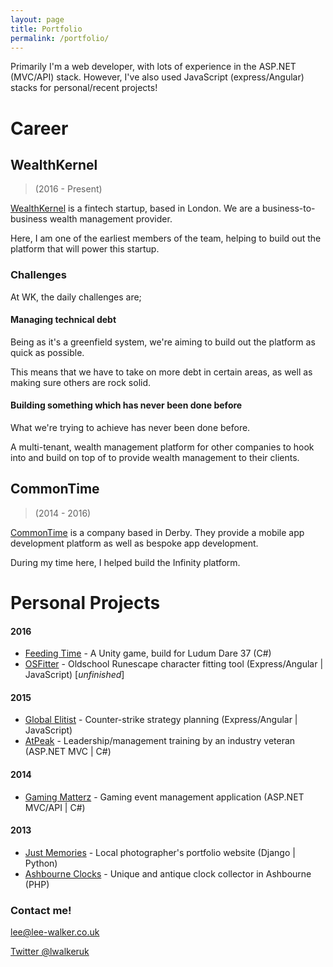 ```yaml
---
layout: page
title: Portfolio
permalink: /portfolio/
---
```


Primarily I'm a web developer, with lots of experience in the ASP.NET (MVC/API) stack. However, I've also used JavaScript (express/Angular) stacks for personal/recent projects!

# Career

## WealthKernel 
> (2016 - Present)

[WealthKernel](http://wealthkernel.com) is a fintech startup, based in London. We are a business-to-business wealth management provider.

Here, I am one of the earliest members of the team, helping to build out the platform that will power this startup.

### Challenges

At WK, the daily challenges are; 

#### Managing technical debt

Being as it's a greenfield system, we're aiming to build out the platform as quick as possible. 

This means that we have to take on more debt in certain areas, as well as making sure others are rock solid.

#### Building something which has never been done before

What we're trying to achieve has never been done before. 

A multi-tenant, wealth management platform for other companies to hook into and build on top of to provide wealth management to their clients.

## CommonTime
> (2014 - 2016)

[CommonTime](http://commontime.com) is a company based in Derby. They provide a mobile app development platform as well as bespoke app development.

During my time here, I helped build the Infinity platform.

# Personal Projects

#### 2016
- [Feeding Time](http://www.lee-walker.co.uk/FeedingTime/) - A Unity game, build for Ludum Dare 37 (C#)
- [OSFitter](http://github.org/leewalkergm/osfitter) - Oldschool Runescape character fitting tool (Express/Angular \| JavaScript) \[_unfinished_\]

#### 2015
- [Global Elitist](http://globalelitist.com/) - Counter-strike strategy planning (Express/Angular \| JavaScript)
- [AtPeak](http://atpeak.co.uk/) - Leadership/management training by an industry veteran (ASP.NET MVC \| C#)

#### 2014
- [Gaming Matterz](http://gamingmatterz.com/) - Gaming event management application (ASP.NET MVC/API \| C#)

#### 2013
- [Just Memories](http://just-memories.co.uk/) - Local photographer's portfolio website (Django \| Python)
- [Ashbourne Clocks](http://ashbourneclocks.co.uk/) - Unique and antique clock collector in Ashbourne (PHP)

### Contact me!

[lee@lee-walker.co.uk](mailto:lee@lee-walker.co.uk)

[Twitter @lwalkeruk](https://twitter.com/lwalkeruk)

